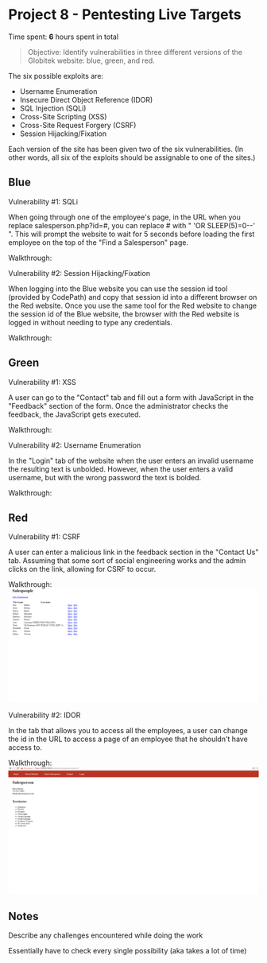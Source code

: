 # Project 8 - Pentesting Live Targets

Time spent: **6** hours spent in total

> Objective: Identify vulnerabilities in three different versions of the Globitek website: blue, green, and red.

The six possible exploits are:
* Username Enumeration
* Insecure Direct Object Reference (IDOR)
* SQL Injection (SQLi)
* Cross-Site Scripting (XSS)
* Cross-Site Request Forgery (CSRF)
* Session Hijacking/Fixation

Each version of the site has been given two of the six vulnerabilities. (In other words, all six of the exploits should be assignable to one of the sites.)

## Blue

Vulnerability #1: SQLi

When going through one of the employee's page, in the URL when you replace salesperson.php?id=#, you can replace # with " 'OR SLEEP(5)=0--' ". This will prompt the website to wait for 5 seconds before loading the first employee on the top of the "Find a Salesperson" page.

Walkthrough: 

Vulnerability #2: Session Hijacking/Fixation

When logging into the Blue website you can use the session id tool (provided by CodePath) and copy that session id into a different browser on the Red website. Once you use the same tool for the Red website to change the session id of the Blue website, the browser with the Red website is logged in without needing to type any credentials.

Walkthrough:

## Green

Vulnerability #1: XSS

A user can go to the "Contact" tab and fill out a form with JavaScript in the "Feedback" section of the form. Once the administrator checks the feedback, the JavaScript gets executed.

Walkthrough:

Vulnerability #2: Username Enumeration

In the "Login" tab of the website when the user enters an invalid username the resulting text is unbolded. However, when the user enters a valid username, but with the wrong password the text is bolded.

Walkthrough:

## Red

Vulnerability #1: CSRF

A user can enter a malicious link in the feedback section in the "Contact Us" tab. Assuming that some sort of social engineering works and the admin clicks on the link, allowing for CSRF to occur.

Walkthrough: ![](https://github.com/raleycs/CodePath-Week-8/blob/master/CSRF.gif)

Vulnerability #2: IDOR

In the tab that allows you to access all the employees, a user can change the id in the URL to access a page of an employee that he shouldn't have access to.

Walkthrough: ![](https://github.com/raleycs/CodePath-Week-8/blob/master/IDOR.gif)

## Notes

Describe any challenges encountered while doing the work

Essentially have to check every single possibility (aka takes a lot of time)
